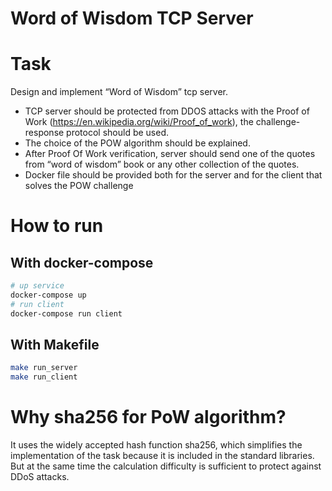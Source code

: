 # Word of Wisdom TCP Server

# Task

Design and implement “Word of Wisdom” tcp server.

- TCP server should be protected from DDOS attacks with the Proof of Work (https://en.wikipedia.org/wiki/Proof_of_work), the challenge-response protocol should be used.
- The choice of the POW algorithm should be explained.
- After Proof Of Work verification, server should send one of the quotes from “word of wisdom” book or any other collection of the quotes.
- Docker file should be provided both for the server and for the client that solves the POW challenge

# How to run

## With docker-compose

```sh
# up service
docker-compose up
# run client
docker-compose run client
```

## With Makefile

```sh
make run_server
make run_client
```

# Why sha256 for PoW algorithm?

It uses the widely accepted hash function sha256, which simplifies the implementation of the task because it is included in the standard libraries.
But at the same time the calculation difficulty is sufficient to protect against DDoS attacks.
